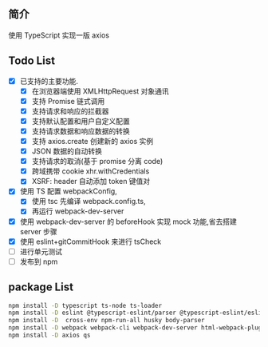 ## 简介

使用 TypeScript 实现一版 axios

## Todo List

- [x] 已支持的主要功能.
  - [x] 在浏览器端使用 XMLHttpRequest 对象通讯
  - [x] 支持 Promise 链式调用
  - [x] 支持请求和响应的拦截器
  - [x] 支持默认配置和用户自定义配置
  - [x] 支持请求数据和响应数据的转换
  - [x] 支持 axios.create 创建新的 axios 实例
  - [x] JSON 数据的自动转换
  - [x] 支持请求的取消(基于 promise 分离 code)
  - [x] 跨域携带 cookie xhr.withCredentials
  - [x] XSRF: header 自动添加 token 键值对
- [x] 使用 TS 配置 webpackConfig,
  - [x] 使用 tsc 先编译 webpack.config.ts,
  - [x] 再运行 webpack-dev-server
- [x] 使用 webpack-dev-server 的 beforeHook 实现 mock 功能,省去搭建 server 步骤
- [x] 使用 eslint+gitCommitHook 来进行 tsCheck
- [ ] 进行单元测试
- [ ] 发布到 npm

## package List

```sh
npm install -D typescript ts-node ts-loader
npm install -D eslint @typescript-eslint/parser @typescript-eslint/eslint-plugin eslint-config-alloy
npm install -D  cross-env npm-run-all husky body-parser
npm install -D webpack webpack-cli webpack-dev-server html-webpack-plugins
npm install -D axios qs

```
